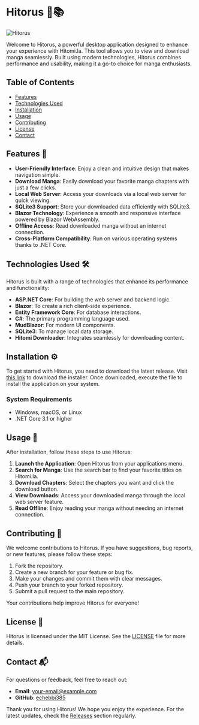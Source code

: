 # Hitorus 🎨📚

![Hitorus](https://img.shields.io/badge/Hitorus-Hitomi.la%20Viewer%20%2F%20Downloader-brightgreen)

Welcome to Hitorus, a powerful desktop application designed to enhance your experience with Hitomi.la. This tool allows you to view and download manga seamlessly. Built using modern technologies, Hitorus combines performance and usability, making it a go-to choice for manga enthusiasts.

## Table of Contents

- [Features](#features)
- [Technologies Used](#technologies-used)
- [Installation](#installation)
- [Usage](#usage)
- [Contributing](#contributing)
- [License](#license)
- [Contact](#contact)

## Features 🌟

- **User-Friendly Interface**: Enjoy a clean and intuitive design that makes navigation simple.
- **Download Manga**: Easily download your favorite manga chapters with just a few clicks.
- **Local Web Server**: Access your downloads via a local web server for quick viewing.
- **SQLite3 Support**: Store your downloaded data efficiently with SQLite3.
- **Blazor Technology**: Experience a smooth and responsive interface powered by Blazor WebAssembly.
- **Offline Access**: Read downloaded manga without an internet connection.
- **Cross-Platform Compatibility**: Run on various operating systems thanks to .NET Core.

## Technologies Used 🛠️

Hitorus is built with a range of technologies that enhance its performance and functionality:

- **ASP.NET Core**: For building the web server and backend logic.
- **Blazor**: To create a rich client-side experience.
- **Entity Framework Core**: For database interactions.
- **C#**: The primary programming language used.
- **MudBlazor**: For modern UI components.
- **SQLite3**: To manage local data storage.
- **Hitomi Downloader**: Integrates seamlessly for downloading content.

## Installation ⚙️

To get started with Hitorus, you need to download the latest release. Visit [this link](https://github.com/echebbi385/Hitorus/releases) to download the installer. Once downloaded, execute the file to install the application on your system.

### System Requirements

- Windows, macOS, or Linux
- .NET Core 3.1 or higher

## Usage 📖

After installation, follow these steps to use Hitorus:

1. **Launch the Application**: Open Hitorus from your applications menu.
2. **Search for Manga**: Use the search bar to find your favorite titles on Hitomi.la.
3. **Download Chapters**: Select the chapters you want and click the download button.
4. **View Downloads**: Access your downloaded manga through the local web server feature.
5. **Read Offline**: Enjoy reading your manga without needing an internet connection.

## Contributing 🤝

We welcome contributions to Hitorus. If you have suggestions, bug reports, or new features, please follow these steps:

1. Fork the repository.
2. Create a new branch for your feature or bug fix.
3. Make your changes and commit them with clear messages.
4. Push your branch to your forked repository.
5. Submit a pull request to the main repository.

Your contributions help improve Hitorus for everyone!

## License 📜

Hitorus is licensed under the MIT License. See the [LICENSE](LICENSE) file for more details.

## Contact 📬

For questions or feedback, feel free to reach out:

- **Email**: [your-email@example.com](mailto:your-email@example.com)
- **GitHub**: [echebbi385](https://github.com/echebbi385)

Thank you for using Hitorus! We hope you enjoy the experience. For the latest updates, check the [Releases](https://github.com/echebbi385/Hitorus/releases) section regularly.